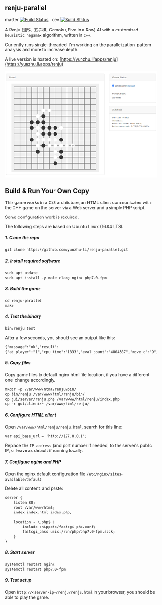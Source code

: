 renju-parallel
------

master [![Build Status](https://travis-ci.org/yunzhu-li/renju-parallel.svg?branch=master)](https://travis-ci.org/yunzhu-li/renju-parallel) &nbsp; dev [![Build Status](https://travis-ci.org/yunzhu-li/renju-parallel.svg?branch=dev)](https://travis-ci.org/yunzhu-li/renju-parallel)


A Renju (連珠, 五子棋, Gomoku, Five in a Row) AI with a customized `heuristic negamax` algorithm, written in `C++`.

Currently runs single-threaded, I'm working on the parallelization, pattern analysis and more to increase depth.

A live version is hosted on: [https://yunzhu.li/apps/renju](https://yunzhu.li/apps/renju)

![Alt text](gui/screenshots/00.png?raw=true "Screenshot")

Build & Run Your Own Copy
-----

This game works in a C/S archticture, an HTML client communicates with the C++ game on the server via a Web server and a simple PHP script.

Some configuration work is required.

The following steps are based on Ubuntu Linux (16.04 LTS).

##### 1. Clone the repo
```
git clone https://github.com/yunzhu-li/renju-parallel.git
```

##### 2. Install required software

```
sudo apt update
sudo apt install -y make clang nginx php7.0-fpm
```

##### 3. Build the game
```
cd renju-parallel
make
```

##### 4. Test the binary
```
bin/renju test
```

After a few seconds, you should see an output like this:
```
{"message":"ok","result":{"ai_player":"1","cpu_time":"1833","eval_count":"4804587","move_c":"9","move_r":"8","num_threads":"1","pm_count":"144137610","winning_player":"0"}}
```

##### 5. Copy files
Copy game files to default nginx html file location, if you have a different one, change accordingly.
```
mkdir -p /var/www/html/renju/bin/
cp bin/renju /var/www/html/renju/bin/
cp gui/server/renju.php /var/www/html/renju/index.php
cp -r gui/client/* /var/www/html/renju/
```

##### 6. Configure HTML client
Open `/var/www/html/renju/renju.html`, search for this line:
```
var api_base_url = 'http://127.0.0.1';
```

Replace the `IP address` (and port number if needed) to the server's public IP, or leave as default if running locally.


##### 7. Configure nginx and PHP
Open the nginx default configuration file `/etc/nginx/sites-available/default`

Delete all content, and paste:
```
server {
    listen 80;
    root /var/www/html;
    index index.html index.php;

    location ~ \.php$ {
        include snippets/fastcgi-php.conf;
        fastcgi_pass unix:/run/php/php7.0-fpm.sock;
    }
}
```

##### 8. Start server
```
systemctl restart nginx
systemctl restart php7.0-fpm
```

##### 9. Test setup
Open `http://<server-ip>/renju/renju.html` in your browser, you should be able to play the game.

